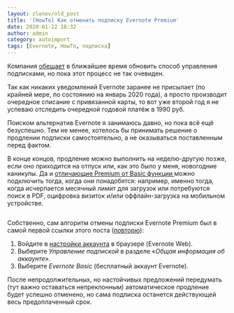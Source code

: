 ```yaml
---
layout: zlonov/old_post
title: '[HowTo] Как отменить подписку Evernote Premium'
date: 2020-01-22 18:32
author: admin
category: autoimport
tags: [Evernote, HowTo, подписка]
---
```


Компания <a href="https://help.evernote.com/hc/ru/articles/115005949208-Как-отменить-подписку-Evernote">обещает</a> в ближайшее время обновить способ управления подписками, но пока этот процесс не так очевиден.



Так как никаких уведомлений Evernote заранее не присылает (по крайней мере, по состоянию на январь 2020 года), а просто производит очередное списание с привязанной карты, то вот уже второй год я не успеваю отследить очередной годовой платёж в 1990 руб.



Поиском альтернатив Evernote я занимаюсь давно, но пока всё ещё безуспешно. Тем не менее, хотелось бы принимать решение о продлении подписки самостоятельно, а не оказываться поставленным перед фактом.



В конце концов, продление можно выполнить на неделю-другую позже, если оно приходится на отпуск или, как это было у меня, новогодние каникулы. Да и <a href="https://help.evernote.com/hc/ru/articles/209005157-Сравнение-подписок-Evernote">отличающие Premium от Basic функции </a>можно подключить тогда, когда они понадобятся: например, именно тогда, когда исчерпается месячный лимит для загрузок или потребуются поиск в PDF, оцифровка визиток и/или оффлайн-загрузка на мобильном устройстве.


<!-- wp:image {"id":73859,"sizeSlug":"large"} -->
<figure class="wp-block-image size-large"><img src="/assets/uploads/Подписки-Evernote-1024x933.png" alt="" class="wp-image-73859"/></figure>
<!-- /wp:image -->


Собственно, сам алгоритм отмены подписки Evernote Premium был в самой первой ссылки этого поста (<a href="https://help.evernote.com/hc/ru/articles/115005949208-Как-отменить-подписку-Evernote">повторю</a>):


<!-- wp:list {"ordered":true} -->
<ol><li>Войдите в <a href="https://www.evernote.com/Settings.action">настройки аккаунта</a> в браузере (Evernote Web).</li><li>Выберите <em>Управление подпиской</em> в разделе «<em>Общая информация об аккаунте</em>».</li><li>Выберите <em>Evernote Basic</em> (бесплатный аккаунт Evernote).</li></ol>



После непродолжительных, но настойчивых предложений передумать (тут важно оставаться непреклонным) автоматическое продление будет успешно отменено, но сама подписка останется действующей весь предоплаченный срок.
